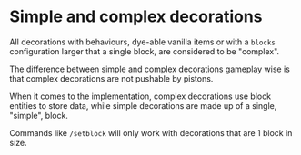 # Simple and complex decorations

All decorations with behaviours, dye-able vanilla items or with a `blocks` configuration larger that a single block, are considered to be "complex".

The difference between simple and complex decorations gameplay wise is that
complex decorations are not pushable by pistons.

When it comes to the implementation, complex decorations use block entities to store data, while simple decorations are made up of a single, "simple", block.

Commands like `/setblock` will only work with decorations that are 1 block in size.

